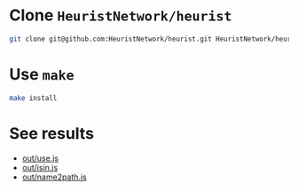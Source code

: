 # Clone `HeuristNetwork/heurist`

```bash
git clone git@github.com:HeuristNetwork/heurist.git HeuristNetwork/heurist
```

# Use `make`

```bash
make install
```

# See results

- [out/use.js][]
- [out/isin.js][]
- [out/name2path.js][]

[out/use.js]: out/use.js "sibling file"
[out/isin.js]: out/isin.js "sibling file"
[out/name2path.js]: out/name2path.js "sibling file"
